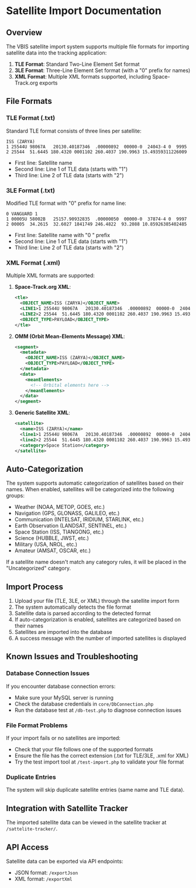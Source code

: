 # Satellite Import Documentation

## Overview

The VBIS satellite import system supports multiple file formats for importing satellite data into the tracking application:

1. **TLE Format**: Standard Two-Line Element Set format
2. **3LE Format**: Three-Line Element Set format (with a "0" prefix for names)
3. **XML Format**: Multiple XML formats supported, including Space-Track.org exports

## File Formats

### TLE Format (.txt)

Standard TLE format consists of three lines per satellite:

```
ISS (ZARYA)
1 25544U 98067A   20130.40187346  .00000892  00000-0  24043-4 0  9995
2 25544  51.6445 180.4320 0001102 260.4037 190.9963 15.49359311226009
```

- First line: Satellite name
- Second line: Line 1 of TLE data (starts with "1")
- Third line: Line 2 of TLE data (starts with "2")

### 3LE Format (.txt)

Modified TLE format with "0" prefix for name line:

```
0 VANGUARD 1
1 00005U 58002B   25157.90932835  .00000050  00000-0  37874-4 0  9997
2 00005  34.2615  32.6027 1841749 246.4822  93.2088 10.85926385402485
```

- First line: Satellite name with "0 " prefix
- Second line: Line 1 of TLE data (starts with "1")
- Third line: Line 2 of TLE data (starts with "2")

### XML Format (.xml)

Multiple XML formats are supported:

1. **Space-Track.org XML**:
   ```xml
   <tle>
     <OBJECT_NAME>ISS (ZARYA)</OBJECT_NAME>
     <LINE1>1 25544U 98067A   20130.40187346  .00000892  00000-0  24043-4 0  9995</LINE1>
     <LINE2>2 25544  51.6445 180.4320 0001102 260.4037 190.9963 15.49359311226009</LINE2>
     <OBJECT_TYPE>PAYLOAD</OBJECT_TYPE>
   </tle>
   ```

2. **OMM (Orbit Mean-Elements Message) XML**:
   ```xml
   <segment>
     <metadata>
       <OBJECT_NAME>ISS (ZARYA)</OBJECT_NAME>
       <OBJECT_TYPE>PAYLOAD</OBJECT_TYPE>
     </metadata>
     <data>
       <meanElements>
         <!-- Orbital elements here -->
       </meanElements>
     </data>
   </segment>
   ```

3. **Generic Satellite XML**:
   ```xml
   <satellite>
     <name>ISS (ZARYA)</name>
     <line1>1 25544U 98067A   20130.40187346  .00000892  00000-0  24043-4 0  9995</line1>
     <line2>2 25544  51.6445 180.4320 0001102 260.4037 190.9963 15.49359311226009</line2>
     <category>Space Station</category>
   </satellite>
   ```

## Auto-Categorization

The system supports automatic categorization of satellites based on their names. When enabled, satellites will be categorized into the following groups:

- Weather (NOAA, METOP, GOES, etc.)
- Navigation (GPS, GLONASS, GALILEO, etc.)
- Communication (INTELSAT, IRIDIUM, STARLINK, etc.)
- Earth Observation (LANDSAT, SENTINEL, etc.)
- Space Station (ISS, TIANGONG, etc.)
- Science (HUBBLE, JWST, etc.)
- Military (USA, NROL, etc.)
- Amateur (AMSAT, OSCAR, etc.)

If a satellite name doesn't match any category rules, it will be placed in the "Uncategorized" category.

## Import Process

1. Upload your file (TLE, 3LE, or XML) through the satellite import form
2. The system automatically detects the file format
3. Satellite data is parsed according to the detected format
4. If auto-categorization is enabled, satellites are categorized based on their names
5. Satellites are imported into the database
6. A success message with the number of imported satellites is displayed

## Known Issues and Troubleshooting

### Database Connection Issues

If you encounter database connection errors:
- Make sure your MySQL server is running
- Check the database credentials in `core/DbConnection.php`
- Run the database test at `/db-test.php` to diagnose connection issues

### File Format Problems

If your import fails or no satellites are imported:
- Check that your file follows one of the supported formats
- Ensure the file has the correct extension (.txt for TLE/3LE, .xml for XML)
- Try the test import tool at `/test-import.php` to validate your file format

### Duplicate Entries

The system will skip duplicate satellite entries (same name and TLE data).

## Integration with Satellite Tracker

The imported satellite data can be viewed in the satellite tracker at `/sattelite-tracker/`.

## API Access

Satellite data can be exported via API endpoints:
- JSON format: `/exportJson` 
- XML format: `/exportXml` 